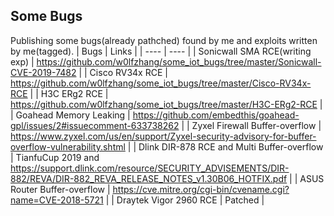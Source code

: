 ## Some Bugs
Publishing some bugs(already pathched) found by me  and exploits written by me(tagged).
|  Bugs   | Links  |
|  ----  | ----  |
| Sonicwall SMA RCE(writing exp)     |   https://github.com/w0lfzhang/some_iot_bugs/tree/master/Sonicwall-CVE-2019-7482 |
| Cisco RV34x RCE  | https://github.com/w0lfzhang/some_iot_bugs/tree/master/Cisco-RV34x-RCE |
| H3C ERg2 RCE  | https://github.com/w0lfzhang/some_iot_bugs/tree/master/H3C-ERg2-RCE |
|  Goahead Memory Leaking   |  https://github.com/embedthis/goahead-gpl/issues/2#issuecomment-633738262 |
|   Zyxel Firewall Buffer-overflow  | https://www.zyxel.com/us/en/support/Zyxel-security-advisory-for-buffer-overflow-vulnerability.shtml |
|   Dlink DIR-878 RCE and Multi Buffer-overflow |  TianfuCup 2019 and https://support.dlink.com/resource/SECURITY_ADVISEMENTS/DIR-882/REVA/DIR-882_REVA_RELEASE_NOTES_v1.30B06_HOTFIX.pdf |
|   ASUS Router Buffer-overflow |  https://cve.mitre.org/cgi-bin/cvename.cgi?name=CVE-2018-5721 |
|  Draytek Vigor 2960 RCE  |   Patched  |

